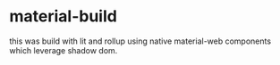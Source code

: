# material-build

this was build with lit and rollup using native material-web components which leverage shadow dom.
